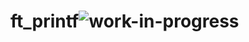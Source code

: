 # ft_printf![work-in-progress](https://user-images.githubusercontent.com/109855801/199549365-1a8cb5fd-9b2b-4c7b-ad48-d29b2023ca20.svg)

